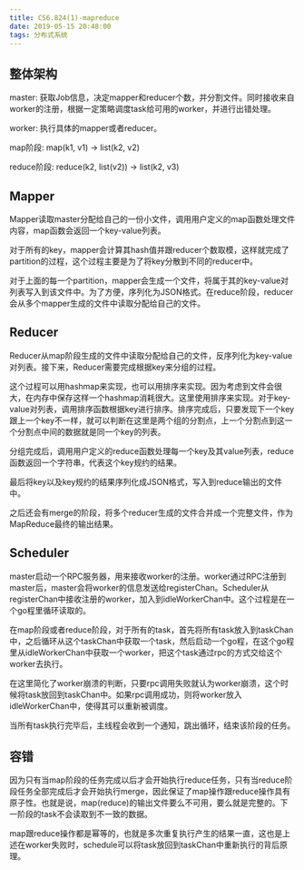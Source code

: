 ```yaml
---
title: CS6.824(1)-mapreduce
date: 2019-05-15 20:48:00
tags: 分布式系统
---
```


## 整体架构
master: 获取Job信息，决定mapper和reducer个数，并分割文件。同时接收来自worker的注册，根据一定策略调度task给可用的worker，并进行出错处理。

worker: 执行具体的mapper或者reducer。

map阶段: map(k1, v1) -> list(k2, v2)

reduce阶段: reduce(k2, list(v2)) -> list(k2, v3)

## Mapper
Mapper读取master分配给自己的一份小文件，调用用户定义的map函数处理文件内容，map函数会返回一个key-value列表。

对于所有的key，mapper会计算其hash值并跟reducer个数取模，这样就完成了partition的过程，这个过程主要是为了将key分散到不同的reducer中。

对于上面的每一个partition，mapper会生成一个文件，将属于其的key-value对列表写入到该文件中。为了方便，序列化为JSON格式。在reduce阶段，reducer会从多个mapper生成的文件中读取分配给自己的文件。

## Reducer
Reducer从map阶段生成的文件中读取分配给自己的文件，反序列化为key-value对列表。接下来，Reducer需要完成根据key来分组的过程。

这个过程可以用hashmap来实现，也可以用排序来实现。因为考虑到文件会很大，在内存中保存这样一个hashmap消耗很大。这里使用排序来实现。对于key-value对列表，调用排序函数根据key进行排序。排序完成后，只要发现下一个key跟上一个key不一样，就可以判断在这里是两个组的分割点，上一个分割点到这一个分割点中间的数据就是同一个key的列表。

分组完成后，调用用户定义的reduce函数处理每一个key及其value列表，reduce函数返回一个字符串，代表这个key规约的结果。

最后将key以及key规约的结果序列化成JSON格式，写入到reduce输出的文件中。

之后还会有merge的阶段，将多个reducer生成的文件合并成一个完整文件，作为MapReduce最终的输出结果。

## Scheduler
master启动一个RPC服务器，用来接收worker的注册。worker通过RPC注册到master后，master会将worker的信息发送给registerChan。Scheduler从registerChan中接收注册的worker，加入到idleWorkerChan中。这个过程是在一个go程里循环读取的。

在map阶段或者reduce阶段，对于所有的task，首先将所有task放入到taskChan中，之后循环从这个taskChan中获取一个task，然后启动一个go程，在这个go程里从idleWorkerChan中获取一个worker，把这个task通过rpc的方式交给这个worker去执行。

在这里简化了worker崩溃的判断，只要rpc调用失败就认为worker崩溃，这个时候将task放回到taskChan中。如果rpc调用成功，则将worker放入idleWorkerChan中，使得其可以重新被调度。

当所有task执行完毕后，主线程会收到一个通知，跳出循环，结束该阶段的任务。

## 容错
因为只有当map阶段的任务完成以后才会开始执行reduce任务，只有当reduce阶段任务全部完成后才会开始执行merge，因此保证了map操作跟reduce操作具有原子性。也就是说，map(reduce)的输出文件要么不可用，要么就是完整的。下一阶段的task不会读取到不一致的数据。

map跟reduce操作都是幂等的，也就是多次重复执行产生的结果一直，这也是上述在worker失败时，schedule可以将task放回到taskChan中重新执行的背后原理。
